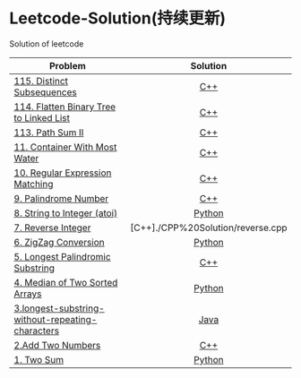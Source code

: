 # Leetcode-Solution(持续更新)
Solution of leetcode

| Problem                                                              | Solution                                              | 
| -------------------------------------------------------------        | :-------------------------------------------------:   |
| [115. Distinct Subsequences](https://leetcode.com/problems/distinct-subsequences/)  | [C++](./CPP%20Solution/Distinct%20Subsequences.cpp) |
| [114. Flatten Binary Tree to Linked List](https://leetcode.com/problems/flatten-binary-tree-to-linked-list/)  | [C++](./CPP%20Solution/Flatten%20Binary%20Tree%20to%20Linked%20List.cpp) |
| [113. Path Sum II](https://leetcode.com/problems/path-sum-ii/)  | [C++](./CPP%20Solution/Path%20Sum%20II.cpp) |
| [11. Container With Most Water](https://leetcode.com/problems/container-with-most-water/)  | [C++](./CPP%20Solution/maxArea.cpp) |
| [10. Regular Expression Matching](https://leetcode.com/problems/regular-expression-matching/)  | [C++](./CPP%20Solution/isMatch.cpp) |
| [9. Palindrome Number](https://leetcode.com/problems/palindrome-number/)  | [C++](./CPP%20Solution/isPalindrome.cpp) |
| [8. String to Integer (atoi)](https://leetcode.com/problems/string-to-integer-atoi/)  | [Python](./Python%20Solution/myAtoi.py) |
| [7. Reverse Integer](https://leetcode.com/problems/reverse-integer/)  | [C++]./CPP%20Solution/reverse.cpp |
| [6. ZigZag Conversion](https://leetcode.com/problems/zigzag-conversion/)  | [Python](./Python%20Solution/convert.py) |
| [5. Longest Palindromic Substring](https://leetcode.com/problems/longest-palindromic-substring/)  | [C++](./CPP%20Solution/longestPalindrome.cpp) |
| [4. Median of Two Sorted Arrays](https://leetcode.com/problems/path-sum-ii/)  | [Python](./Python%20Solution/findMedianSortedArrays.py) |
| [3.longest-substring-without-repeating-characters](https://leetcode.com/problems/longest-substring-without-repeating-characters/)  | [Java](./Java%20Solution/3.%20Longest%20Substring%20Without%20Repeating%20Characters.java)           |
| [2.Add Two Numbers](https://leetcode.com/problems/add-two-numbers/)  | [C++](./CPP%20Solution/Add_Two_Numbers.cpp)           |
| [1. Two Sum](https://leetcode.com/problems/two-sum/)                 | [Python](./Python%20Solution/Two%20Sum.py)            |
